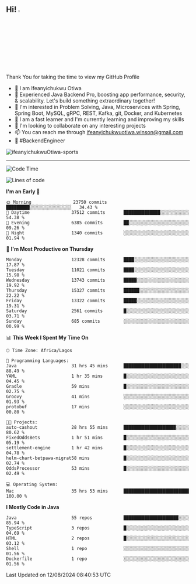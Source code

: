 <!-- BLOG-POST-LIST:START --><!-- BLOG-POST-LIST:END -->

## Hi! <img src="https://media.giphy.com/media/hvRJCLFzcasrR4ia7z/giphy.gif" width="4%"> 

Thank You for taking the time to view my GitHub Profile

- 👋 I am Ifeanyichukwu Otiwa
- 🚀 Experienced Java Backend Pro, boosting app performance, security, & scalability. Let's build something extraordinary together!
- 👀 I'm interested in Problem Solving, Java, Microservices with Spring, Spring Boot, MySQL, gRPC, REST, Kafka, git, Docker, and Kubernetes
- 🌱 I am a fast learner and I'm currently learning and improving my skills
- 💞️ I'm looking to collaborate on any interesting projects
- 📫 You can reach me through ifeanyichukwuotiwa.winson@gmail.com
- 🚀 #BackendEngineer

<p align="left" marginTop="10px"> <img src="https://komarev.com/ghpvc/?username=ifeanyichukwuOtiwa-sports&label=Profile%20views&color=0e75b6&style=for-the-badge" alt="ifeanyichukwuOtiwa-sports" /> </p>

***

<!--START_SECTION:waka-->
![Code Time](http://img.shields.io/badge/Code%20Time-2%2C764%20hrs%2017%20mins-blue)

![Lines of code](https://img.shields.io/badge/From%20Hello%20World%20I%27ve%20Written-16.1%20million%20lines%20of%20code-blue)

**I'm an Early 🐤** 

```text
🌞 Morning                23750 commits       █████████░░░░░░░░░░░░░░░░   34.43 % 
🌆 Daytime                37512 commits       ██████████████░░░░░░░░░░░   54.38 % 
🌃 Evening                6385 commits        ██░░░░░░░░░░░░░░░░░░░░░░░   09.26 % 
🌙 Night                  1340 commits        ░░░░░░░░░░░░░░░░░░░░░░░░░   01.94 % 
```
📅 **I'm Most Productive on Thursday** 

```text
Monday                   12328 commits       ████░░░░░░░░░░░░░░░░░░░░░   17.87 % 
Tuesday                  11021 commits       ████░░░░░░░░░░░░░░░░░░░░░   15.98 % 
Wednesday                13743 commits       █████░░░░░░░░░░░░░░░░░░░░   19.92 % 
Thursday                 15327 commits       ██████░░░░░░░░░░░░░░░░░░░   22.22 % 
Friday                   13322 commits       █████░░░░░░░░░░░░░░░░░░░░   19.31 % 
Saturday                 2561 commits        █░░░░░░░░░░░░░░░░░░░░░░░░   03.71 % 
Sunday                   685 commits         ░░░░░░░░░░░░░░░░░░░░░░░░░   00.99 % 
```


📊 **This Week I Spent My Time On** 

```text
🕑︎ Time Zone: Africa/Lagos

💬 Programming Languages: 
Java                     31 hrs 45 mins      ██████████████████████░░░   88.49 % 
YAML                     1 hr 35 mins        █░░░░░░░░░░░░░░░░░░░░░░░░   04.45 % 
Gradle                   59 mins             █░░░░░░░░░░░░░░░░░░░░░░░░   02.75 % 
Groovy                   41 mins             ░░░░░░░░░░░░░░░░░░░░░░░░░   01.93 % 
protobuf                 17 mins             ░░░░░░░░░░░░░░░░░░░░░░░░░   00.80 % 

🐱‍💻 Projects: 
auto-cashout             28 hrs 55 mins      ████████████████████░░░░░   80.62 % 
FixedOddsBets            1 hr 51 mins        █░░░░░░░░░░░░░░░░░░░░░░░░   05.19 % 
settlement-engine        1 hr 42 mins        █░░░░░░░░░░░░░░░░░░░░░░░░   04.78 % 
helm-chart-betpawa-migrat58 mins             █░░░░░░░░░░░░░░░░░░░░░░░░   02.74 % 
OddsProcessor            53 mins             █░░░░░░░░░░░░░░░░░░░░░░░░   02.49 % 

💻 Operating System: 
Mac                      35 hrs 53 mins      █████████████████████████   100.00 % 
```

**I Mostly Code in Java** 

```text
Java                     55 repos            █████████████████████░░░░   85.94 % 
TypeScript               3 repos             █░░░░░░░░░░░░░░░░░░░░░░░░   04.69 % 
HTML                     2 repos             █░░░░░░░░░░░░░░░░░░░░░░░░   03.12 % 
Shell                    1 repo              ░░░░░░░░░░░░░░░░░░░░░░░░░   01.56 % 
Dockerfile               1 repo              ░░░░░░░░░░░░░░░░░░░░░░░░░   01.56 % 
```




 Last Updated on 12/08/2024 08:40:53 UTC
<!--END_SECTION:waka-->

<!--
<p align="center">
![trophy](https://github-profile-trophy.vercel.app/?username=ifeanyichukwuOtiwa-sports&theme=onedark) (https://github.com/ryo-ma/github-profile-trophy)
</p>
-->

<!---
ifeanyi-otiwa/ifeanyi-otiwa is a ✨ special ✨ repository because its `README.md` (this file) appears on your GitHub profile.
You can click the Preview link to take a look at your changes.
--->
